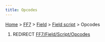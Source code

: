 ```yaml
---
title: Opcodes
---
```


[Home](Main%20Page.md) > [FF7](FF7.md) > [Field](FF7/Field.md) > [Field script](FF7/Field/Field%20script.md) > Opcodes

1.  REDIRECT [FF7/Field/Script/Opcodes][]

  [FF7/Field/Script/Opcodes]: FF7/Field/Script/Opcodes.md "wikilink"
